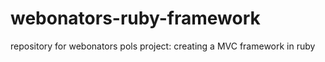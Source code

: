 webonators-ruby-framework
=========================

repository for webonators pols project: creating a MVC framework in ruby
